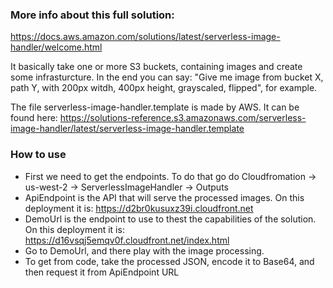 ### More info about this full solution:
https://docs.aws.amazon.com/solutions/latest/serverless-image-handler/welcome.html

It basically take one or more S3 buckets, containing images and create some infrasturcture.
In the end you can say: "Give me image from bucket X, path Y, with 200px witdh, 400px height, grayscaled, flipped", for example.

The file serverless-image-handler.template is made by AWS. It can be found here:
https://solutions-reference.s3.amazonaws.com/serverless-image-handler/latest/serverless-image-handler.template

### How to use

- First we need to get the endpoints. To do that go do Cloudfromation -> us-west-2 -> ServerlessImageHandler -> Outputs
- ApiEndpoint is the API that will serve the processed images. On this deployment it is: https://d2br0kusuxz39i.cloudfront.net
- DemoUrl is the endpoint to use to thest the capabilities of the solution. On this deployment it is: https://d16vsqj5emqv0f.cloudfront.net/index.html
- Go to DemoUrl, and there play with the image processing. 
- To get from code, take the processed JSON, encode it to Base64, and then request it from ApiEndpoint URL
